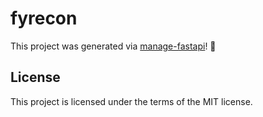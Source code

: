 # fyrecon

This project was generated via [manage-fastapi](https://ycd.github.io/manage-fastapi/)! :tada:

## License

This project is licensed under the terms of the MIT license.
